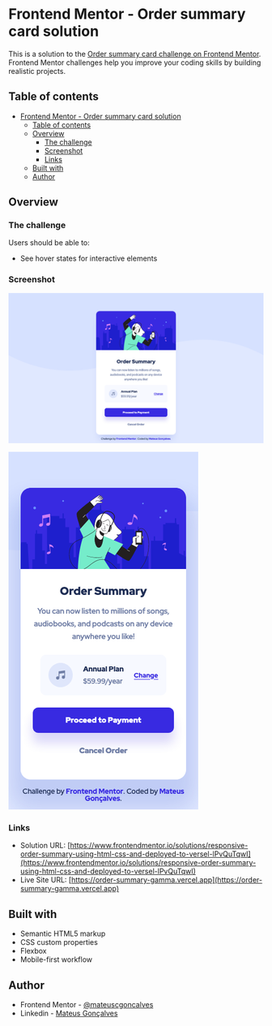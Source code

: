 # Frontend Mentor - Order summary card solution

This is a solution to the [Order summary card challenge on Frontend Mentor](https://www.frontendmentor.io/challenges/order-summary-component-QlPmajDUj). Frontend Mentor challenges help you improve your coding skills by building realistic projects. 

## Table of contents

- [Frontend Mentor - Order summary card solution](#frontend-mentor---order-summary-card-solution)
  - [Table of contents](#table-of-contents)
  - [Overview](#overview)
    - [The challenge](#the-challenge)
    - [Screenshot](#screenshot)
    - [Links](#links)
  - [Built with](#built-with)
  - [Author](#author)

## Overview

### The challenge

Users should be able to:

- See hover states for interactive elements

### Screenshot

![](./screen-shot-desktop.png)

![](./screen-shot-mobile.png)

### Links

- Solution URL: [https://www.frontendmentor.io/solutions/responsive-order-summary-using-html-css-and-deployed-to-versel-lPvQuTqwI](https://www.frontendmentor.io/solutions/responsive-order-summary-using-html-css-and-deployed-to-versel-lPvQuTqwI)
- Live Site URL: [https://order-summary-gamma.vercel.app](https://order-summary-gamma.vercel.app)

## Built with

- Semantic HTML5 markup
- CSS custom properties
- Flexbox
- Mobile-first workflow

## Author

- Frontend Mentor - [@mateuscgoncalves](https://www.frontendmentor.io/profile/mateuscgoncalves)
- Linkedin - [Mateus Gonçalves](https://www.linkedin.com/in/mateus-gonçalves-577758103/)